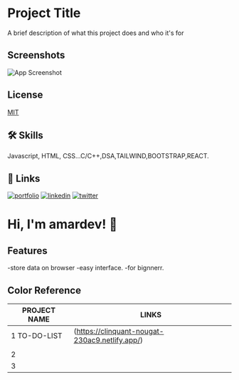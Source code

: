 
# Project Title

A brief description of what this project does and who it's for


## Screenshots

![App Screenshot](https://via.placeholder.com/468x300?text=App+Screenshot+Here)


## License

[MIT](https://choosealicense.com/licenses/mit/)


## 🛠 Skills
Javascript, HTML, CSS...C/C++,DSA,TAILWIND,BOOTSTRAP,REACT.


## 🔗 Links
[![portfolio](https://img.shields.io/badge/my_portfolio-000?style=for-the-badge&logo=ko-fi&logoColor=white)](https://katherineoelsner.com/)
[![linkedin](https://img.shields.io/badge/linkedin-0A66C2?style=for-the-badge&logo=linkedin&logoColor=white)](https://www.linkedin.com/)
[![twitter](https://img.shields.io/badge/twitter-1DA1F2?style=for-the-badge&logo=twitter&logoColor=white)](https://twitter.com/)


# Hi, I'm amardev! 👋


## Features

-store data on browser
-easy interface.
-for bignnerr.

## Color Reference

| PROJECT NAME           | LINKS                                                         |
| ----------------- | ------------------------------------------------------------------ |
| 1 TO-DO-LIST | (https://clinquant-nougat-230ac9.netlify.app/)  |
|  | |
| 2 |  |
|3 | |

